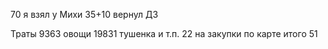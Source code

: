 70 я взял у Михи
35+10 вернул  ДЗ 

Траты 
9363 овощи
19831 тушенка и т.п.
22 на закупки по карте
итого 51 
